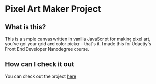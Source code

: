 # Pixel Art Maker Project

## What is this?
This is a simple canvas written in vanilla JavaScript for making pixel art, you've got your grid and color picker - that's it. I made this for Udactiy's Front End Developer Nanodegree course.

## How can I check it out
You can check out the project [here](http://www.saarimzaman.com/pixel-art-maker/)
